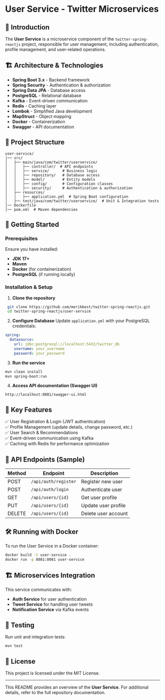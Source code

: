 # User Service - Twitter Microservices

## 📌 Introduction
The **User Service** is a microservice component of the `twitter-spring-reactjs` project, responsible for user management, including authentication, profile management, and user-related operations.

## 🏗️ Architecture & Technologies
- **Spring Boot 3.x** - Backend framework
- **Spring Security** - Authentication & authorization
- **Spring Data JPA** - Database access
- **PostgreSQL** - Relational database
- **Kafka** - Event-driven communication
- **Redis** - Caching layer
- **Lombok** - Simplified Java development
- **MapStruct** - Object mapping
- **Docker** - Containerization
- **Swagger** - API documentation

## 📂 Project Structure
```
user-service/
│── src/
│   ├── main/java/com/twitter/userservice/
│   │   ├── controller/  # API endpoints
│   │   ├── service/      # Business logic
│   │   ├── repository/   # Database access
│   │   ├── model/        # Entity models
│   │   ├── config/       # Configuration classes
│   │   ├── security/     # Authentication & authorization
│   ├── resources/
│   │   ├── application.yml  # Spring Boot configuration
│   ├── test/java/com/twitter/userservice/  # Unit & Integration tests
│── Dockerfile
│── pom.xml  # Maven dependencies
```

## 🚀 Getting Started

### Prerequisites
Ensure you have installed:
- **JDK 17+**
- **Maven**
- **Docker** (for containerization)
- **PostgreSQL** (if running locally)

### Installation & Setup
1. **Clone the repository**
```sh
 git clone https://github.com/merikbest/twitter-spring-reactjs.git
 cd twitter-spring-reactjs/user-service
```

2. **Configure Database**
   Update `application.yml` with your PostgreSQL credentials:
```yaml
spring:
  datasource:
    url: jdbc:postgresql://localhost:5432/twitter_db
    username: your_username
    password: your_password
```

3. **Run the service**
```sh
mvn clean install
mvn spring-boot:run
```

4. **Access API documentation (Swagger UI)**
```
http://localhost:8081/swagger-ui.html
```

## 🎯 Key Features
✅ User Registration & Login (JWT authentication)  
✅ Profile Management (update details, change password, etc.)  
✅ User Search & Recommendations  
✅ Event-driven communication using Kafka  
✅ Caching with Redis for performance optimization

## 📡 API Endpoints (Sample)
| Method | Endpoint               | Description           |
|--------|------------------------|-----------------------|
| POST   | `/api/auth/register`   | Register new user    |
| POST   | `/api/auth/login`      | Authenticate user    |
| GET    | `/api/users/{id}`      | Get user profile     |
| PUT    | `/api/users/{id}`      | Update user profile  |
| DELETE | `/api/users/{id}`      | Delete user account  |

## 🛠️ Running with Docker
To run the User Service in a Docker container:
```sh
docker build -t user-service .
docker run -p 8081:8081 user-service
```

## 🏗️ Microservices Integration
This service communicates with:
- **Auth Service** for user authentication
- **Tweet Service** for handling user tweets
- **Notification Service** via Kafka events

## 🧪 Testing
Run unit and integration tests:
```sh
mvn test
```

## 📜 License
This project is licensed under the MIT License.

---
This README provides an overview of the **User Service**. For additional details, refer to the full repository documentation.

